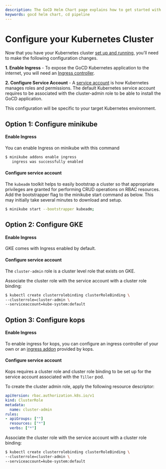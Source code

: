 ```yaml
---
description: The GoCD Helm Chart page explains how to get started with GoCD for kubernetes using Helm.
keywords: gocd helm chart, cd pipeline
---
```


# Configure your Kubernetes Cluster

Now that you have your Kubernetes cluster [set up and running](prerequisites.md), you’ll need to make the following configuration changes.

**1. Enable Ingress** - To expose the GoCD Kubernetes application to the internet, you will need an [Ingress controller](https://kubernetes.io/docs/concepts/services-networking/ingress/#ingress-controllers).

**2. Configure Service Account** - A [service account](https://kubernetes.io/docs/tasks/configure-pod-container/configure-service-account/) is how Kubernetes manages roles and permissions. The default Kubernetes service account requires to be associated with the cluster-admin role to be able to install the GoCD application.

This configuration will be specific to your target Kubernetes environment.

## Option 1: Configure minikube

#### Enable Ingress

You can enable Ingress on minikube with this command

```bash
$ minikube addons enable ingress
   ingress was successfully enabled
```

#### Configure service account

The `kubeadm` toolkit helps to easily bootstrap a cluster so that appropriate privileges are granted for performing CRUD operations on RBAC resources.
Add the bootstrapper flag to the minikube start command as below. This may initially take several minutes to download and setup.

```bash
$ minikube start --bootstrapper kubeadm;
```

## Option 2: Configure GKE

#### Enable Ingress
GKE comes with Ingress enabled by default.

#### Configure service account
The `cluster-admin` role is a cluster level role that exists on GKE.

Associate the cluster role with the service account with a cluster role binding:
```bash
$ kubectl create clusterrolebinding clusterRoleBinding \
--clusterrole=cluster-admin \
--serviceaccount=kube-system:default
```

## Option 3: Configure kops

#### Enable Ingress
To enable ingress for kops, you can configure an ingress controller of your own or an [ingress addon](https://github.com/kubernetes/kops/tree/master/addons) provided by kops.


#### Configure service account

Kops requires a cluster role and cluster role binding to be set up for the service account associated with the `Tiller` pod.

To create the cluster admin role, apply the following resource descriptor:

```yaml
apiVersion: rbac.authorization.k8s.io/v1
kind: ClusterRole
metadata:
  name: cluster-admin
rules:
- apiGroups: [""]
  resources: ["*"]
  verbs: ["*"]
```

Associate the cluster role with the service account with a cluster role binding:
```bash
$ kubectl create clusterrolebinding clusterRoleBinding \
--clusterrole=cluster-admin \
--serviceaccount=kube-system:default
```
